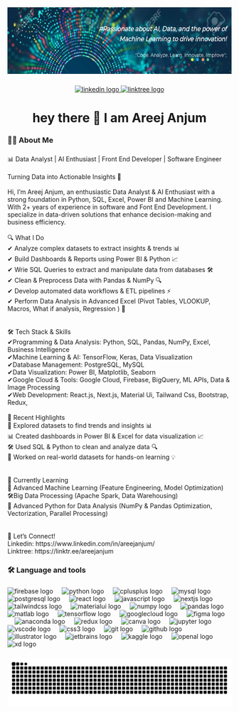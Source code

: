 <div align="center">
  <img height="150" src="https://github.com/AreejAnjum/AreejAnjum/blob/main/bg.jpg"  />
</div>

###

<div align="center">
  <a href="https://www.linkedin.com/in/areejanjum/" target="_blank">
    <img src="https://img.shields.io/static/v1?message=LinkedIn&logo=linkedin&label=&color=0077B5&logoColor=white&labelColor=&style=for-the-badge" height="25" alt="linkedin logo"  />
  </a>
  <a href="https://linktr.ee/areejanjum" target="_blank">
    <img src="https://img.shields.io/static/v1?message=Linktree&logo=linktree&label=&color=1de9b6&logoColor=white&labelColor=&style=for-the-badge" height="25" alt="linktree logo"  />
  </a>
</div>

###

<h1 align="center">hey there 👋 I am Areej Anjum</h1>

###

<h3 align="left">👩‍💻  About Me</h3>

###

<p align="left">📊 Data Analyst | AI Enthusiast | Front End Developer | Software Engineer<br><br>Turning Data into Actionable Insights 🚀<br><br>Hi, I’m Areej Anjum, an enthusiastic Data Analyst & AI Enthusiast with a strong foundation in Python, SQL, Excel, Power BI and Machine Learning. With 2+ years of experience in software and Font End Development. I specialize in data-driven solutions that enhance decision-making and business efficiency.<br><br>🔍 What I Do<br>✔ Analyze complex datasets to extract insights & trends 📊<br>✔ Build Dashboards & Reports using Power BI & Python 📈<br>✔ Wrie SQL Queries to extract and manipulate data from databases 🛠️<br>✔ Clean & Preprocess Data with Pandas & NumPy 🔍<br>✔ Develop automated data workflows & ETL pipelines ⚡<br>✔ Perform Data Analysis in Advanced Excel (Pivot Tables, VLOOKUP, Macros, What if analysis, Regression ) 📑<br><br><br>🛠 Tech Stack & Skills<br>✔Programming & Data Analysis: Python, SQL, Pandas, NumPy, Excel, Business Intelligence<br>✔Machine Learning & AI: TensorFlow, Keras, Data Visualization<br>✔Database Management: PostgreSQL, MySQL<br>✔Data Visualization: Power BI, Matplotlib, Seaborn<br>✔Google Cloud & Tools: Google Cloud, Firebase, BigQuery, ML APIs, Data & Image Processing<br>✔Web Development: React.js, Next.js, Material Ui, Tailwand Css, Bootstrap, Redux,<br><br>📢 Recent Highlights<br>🚀 Explored datasets to find trends and insights 📊<br>📊 Created dashboards in Power BI & Excel for data visualization 📈<br>🛠 Used SQL & Python to clean and analyze data 🔍<br>📑 Worked on real-world datasets for hands-on learning 💡<br><br><br>🌱 Currently Learning<br>📑 Advanced Machine Learning (Feature Engineering, Model Optimization)<br>🛠Big Data Processing (Apache Spark, Data Warehousing)<br>🐍 Advanced Python for Data Analysis (NumPy & Pandas Optimization, Vectorization, Parallel Processing)<br><br><br>📌 Let’s Connect!<br>Linkedin: https://www.linkedin.com/in/areejanjum/<br>Linktree: https://linktr.ee/areejanjum</p>

###

<h3 align="left">🛠 Language and tools</h3>

###

<div align="left">
  <img src="https://cdn.jsdelivr.net/gh/devicons/devicon/icons/firebase/firebase-plain.svg" height="40" alt="firebase logo"  />
  <img width="12" />
  <img src="https://cdn.jsdelivr.net/gh/devicons/devicon/icons/python/python-original.svg" height="40" alt="python logo"  />
  <img width="12" />
  <img src="https://cdn.jsdelivr.net/gh/devicons/devicon/icons/cplusplus/cplusplus-original.svg" height="40" alt="cplusplus logo"  />
  <img width="12" />
  <img src="https://cdn.jsdelivr.net/gh/devicons/devicon/icons/mysql/mysql-original.svg" height="40" alt="mysql logo"  />
  <img width="12" />
  <img src="https://cdn.jsdelivr.net/gh/devicons/devicon/icons/postgresql/postgresql-original.svg" height="40" alt="postgresql logo"  />
  <img width="12" />
  <img src="https://cdn.jsdelivr.net/gh/devicons/devicon/icons/react/react-original.svg" height="40" alt="react logo"  />
  <img width="12" />
  <img src="https://cdn.jsdelivr.net/gh/devicons/devicon/icons/javascript/javascript-original.svg" height="40" alt="javascript logo"  />
  <img width="12" />
  <img src="https://cdn.jsdelivr.net/gh/devicons/devicon/icons/nextjs/nextjs-original.svg" height="40" alt="nextjs logo"  />
  <img width="12" />
  <img src="https://cdn.jsdelivr.net/gh/devicons/devicon/icons/tailwindcss/tailwindcss-original-wordmark.svg" height="40" alt="tailwindcss logo"  />
  <img width="12" />
  <img src="https://cdn.jsdelivr.net/gh/devicons/devicon/icons/materialui/materialui-original.svg" height="40" alt="materialui logo"  />
  <img width="12" />
  <img src="https://cdn.jsdelivr.net/gh/devicons/devicon/icons/numpy/numpy-original.svg" height="40" alt="numpy logo"  />
  <img width="12" />
  <img src="https://cdn.jsdelivr.net/gh/devicons/devicon/icons/pandas/pandas-original.svg" height="40" alt="pandas logo"  />
  <img width="12" />
  <img src="https://cdn.jsdelivr.net/gh/devicons/devicon/icons/matlab/matlab-original.svg" height="40" alt="matlab logo"  />
  <img width="12" />
  <img src="https://cdn.jsdelivr.net/gh/devicons/devicon/icons/tensorflow/tensorflow-original.svg" height="40" alt="tensorflow logo"  />
  <img width="12" />
  <img src="https://cdn.jsdelivr.net/gh/devicons/devicon/icons/googlecloud/googlecloud-original.svg" height="40" alt="googlecloud logo"  />
  <img width="12" />
  <img src="https://cdn.jsdelivr.net/gh/devicons/devicon/icons/figma/figma-original.svg" height="40" alt="figma logo"  />
  <img width="12" />
  <img src="https://cdn.jsdelivr.net/gh/devicons/devicon/icons/anaconda/anaconda-original.svg" height="40" alt="anaconda logo"  />
  <img width="12" />
  <img src="https://cdn.jsdelivr.net/gh/devicons/devicon/icons/redux/redux-original.svg" height="40" alt="redux logo"  />
  <img width="12" />
  <img src="https://cdn.jsdelivr.net/gh/devicons/devicon/icons/canva/canva-original.svg" height="40" alt="canva logo"  />
  <img width="12" />
  <img src="https://cdn.jsdelivr.net/gh/devicons/devicon/icons/jupyter/jupyter-original.svg" height="40" alt="jupyter logo"  />
  <img width="12" />
  <img src="https://cdn.jsdelivr.net/gh/devicons/devicon/icons/vscode/vscode-original.svg" height="40" alt="vscode logo"  />
  <img width="12" />
  <img src="https://cdn.jsdelivr.net/gh/devicons/devicon/icons/css3/css3-original.svg" height="40" alt="css3 logo"  />
  <img width="12" />
  <img src="https://cdn.jsdelivr.net/gh/devicons/devicon/icons/git/git-original.svg" height="40" alt="git logo"  />
  <img width="12" />
  <img src="https://cdn.jsdelivr.net/gh/devicons/devicon/icons/github/github-original.svg" height="40" alt="github logo"  />
  <img width="12" />
  <img src="https://cdn.jsdelivr.net/gh/devicons/devicon/icons/illustrator/illustrator-plain.svg" height="40" alt="illustrator logo"  />
  <img width="12" />
  <img src="https://cdn.jsdelivr.net/gh/devicons/devicon/icons/jetbrains/jetbrains-original.svg" height="40" alt="jetbrains logo"  />
  <img width="12" />
  <img src="https://cdn.jsdelivr.net/gh/devicons/devicon/icons/kaggle/kaggle-original.svg" height="40" alt="kaggle logo"  />
  <img width="12" />
  <img src="https://cdn.jsdelivr.net/gh/devicons/devicon/icons/openal/openal-original.svg" height="40" alt="openal logo"  />
  <img width="12" />
  <img src="https://cdn.jsdelivr.net/gh/devicons/devicon/icons/xd/xd-plain.svg" height="40" alt="xd logo"  />
</div>

###

<img src="https://raw.githubusercontent.com/AreejAnjum/AreejAnjum/output/snake.svg" alt="Snake animation" />

###
